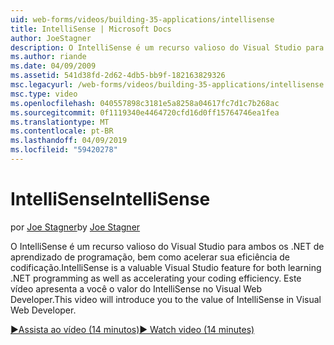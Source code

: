 ```yaml
---
uid: web-forms/videos/building-35-applications/intellisense
title: IntelliSense | Microsoft Docs
author: JoeStagner
description: O IntelliSense é um recurso valioso do Visual Studio para ambos os .NET de aprendizado de programação, bem como acelerar sua eficiência de codificação. Este vídeo apresenta...
ms.author: riande
ms.date: 04/09/2009
ms.assetid: 541d38fd-2d62-4db5-bb9f-182163829326
msc.legacyurl: /web-forms/videos/building-35-applications/intellisense
msc.type: video
ms.openlocfilehash: 040557898c3181e5a8258a04617fc7d1c7b268ac
ms.sourcegitcommit: 0f1119340e4464720cfd16d0ff15764746ea1fea
ms.translationtype: MT
ms.contentlocale: pt-BR
ms.lasthandoff: 04/09/2019
ms.locfileid: "59420278"
---
```

# <a name="intellisense"></a><span data-ttu-id="545b8-104">IntelliSense</span><span class="sxs-lookup"><span data-stu-id="545b8-104">IntelliSense</span></span>

<span data-ttu-id="545b8-105">por [Joe Stagner](https://github.com/JoeStagner)</span><span class="sxs-lookup"><span data-stu-id="545b8-105">by [Joe Stagner](https://github.com/JoeStagner)</span></span>

<span data-ttu-id="545b8-106">O IntelliSense é um recurso valioso do Visual Studio para ambos os .NET de aprendizado de programação, bem como acelerar sua eficiência de codificação.</span><span class="sxs-lookup"><span data-stu-id="545b8-106">IntelliSense is a valuable Visual Studio feature for both learning .NET programming as well as accelerating your coding efficiency.</span></span> <span data-ttu-id="545b8-107">Este vídeo apresenta a você o valor do IntelliSense no Visual Web Developer.</span><span class="sxs-lookup"><span data-stu-id="545b8-107">This video will introduce you to the value of IntelliSense in Visual Web Developer.</span></span>

[<span data-ttu-id="545b8-108">&#9654;Assista ao vídeo (14 minutos)</span><span class="sxs-lookup"><span data-stu-id="545b8-108">&#9654; Watch video (14 minutes)</span></span>](https://channel9.msdn.com/Blogs/ASP-NET-Site-Videos/intellisense)
